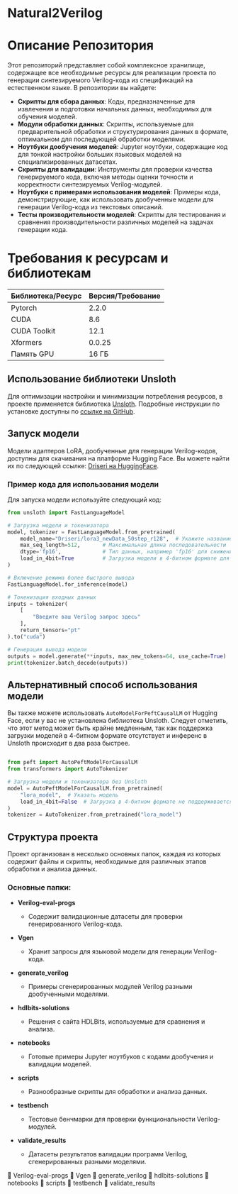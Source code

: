 # Natural2Verilog
# Описание Репозитория

Этот репозиторий представляет собой комплексное хранилище, содержащее все необходимые ресурсы для реализации проекта по генерации синтезируемого Verilog-кода из спецификаций на естественном языке. В репозитории вы найдете:

- **Скрипты для сбора данных**: Коды, предназначенные для извлечения и подготовки начальных данных, необходимых для обучения моделей.
- **Модули обработки данных**: Скрипты, используемые для предварительной обработки и структурирования данных в формате, оптимальном для последующей обработки моделями.
- **Ноутбуки дообучения моделей**: Jupyter ноутбуки, содержащие код для тонкой настройки больших языковых моделей на специализированных датасетах.
- **Скрипты для валидации**: Инструменты для проверки качества генерируемого кода, включая методы оценки точности и корректности синтезируемых Verilog-модулей.
- **Ноутбуки с примерами использования моделей**: Примеры кода, демонстрирующие, как использовать дообученные модели для генерации Verilog-кода из текстовых описаний.
- **Тесты производительности моделей**: Скрипты для тестирования и сравнения производительности различных моделей на задачах генерации кода.

# Требования к ресурсам и библиотекам

| Библиотека/Ресурс   | Версия/Требование  |
|---------------------|-------------------|
| Pytorch             | 2.2.0             |
| CUDA                | 8.6               |
| CUDA Toolkit        | 12.1              |
| Xformers            | 0.0.25            |
| Память GPU          | 16 ГБ             |

## Использование библиотеки Unsloth

Для оптимизации настройки и минимизации потребления ресурсов, в проекте применяется библиотека [Unsloth](https://github.com/unslothai/unsloth). Подробные инструкции по установке доступны по [ссылке на GitHub](https://github.com/unslothai/unsloth).

## Запуск модели

Модели адаптеров LoRA, дообученные для генерации Verilog-кодов, доступны для скачивания на платформе Hugging Face. Вы можете найти их по следующей ссылке: [Driseri на HuggingFace](https://huggingface.co/Driseri).

### Пример кода для использования модели

Для запуска модели используйте следующий код:

```python
from unsloth import FastLanguageModel

# Загрузка модели и токенизатора
model, tokenizer = FastLanguageModel.from_pretrained(
    model_name="Driseri/lora3_newData_50step_r128",  # Укажите название вашей модели
    max_seq_length=512,       # Максимальная длина последовательности
    dtype='fp16',             # Тип данных, например 'fp16' для снижения потребления памяти
    load_in_4bit=True         # Загрузка модели в 4-битном формате для уменьшения потребления памяти
)

# Включение режима более быстрого вывода
FastLanguageModel.for_inference(model)

# Токенизация входных данных
inputs = tokenizer(
    [
        "Введите ваш Verilog запрос здесь"
    ], 
    return_tensors="pt"
).to("cuda")

# Генерация вывода модели
outputs = model.generate(**inputs, max_new_tokens=64, use_cache=True)
print(tokenizer.batch_decode(outputs))
```

## Альтернативный способ использования модели

Вы также можете использовать `AutoModelForPeftCausalLM` от Hugging Face, если у вас не установлена библиотека Unsloth. Следует отметить, что этот метод может быть крайне медленным, так как поддержка загрузки моделей в 4-битном формате отсутствует и инференс в Unsloth происходит в два раза быстрее.

```python

from peft import AutoPeftModelForCausalLM
from transformers import AutoTokenizer

# Загрузка модели и токенизатора без Unsloth
model = AutoPeftModelForCausalLM.from_pretrained(
    "lora_model",  # Указать модель
    load_in_4bit=False  # Загрузка в 4-битном формате не поддерживается
)
tokenizer = AutoTokenizer.from_pretrained("lora_model")
```

## Структура проекта

Проект организован в несколько основных папок, каждая из которых содержит файлы и скрипты, необходимые для различных этапов обработки и анализа данных.

### Основные папки:

- **Verilog-eval-progs**
  - Содержит валидационные датасеты для проверки генерированного Verilog-кода.
  
- **Vgen**
  - Хранит запросы для языковой модели для генерации Verilog-кода.

- **generate_verilog**
  - Примеры сгенерированных модулей Verilog разными дообученными моделями.

- **hdlbits-solutions**
  - Решения с сайта HDLBits, используемые для сравнения и анализа.

- **notebooks**
  - Готовые примеры Jupyter ноутбуков с кодами дообучения и валидации моделей.

- **scripts**
  - Разнообразные скрипты для обработки и анализа данных.

- **testbench**
  - Тестовые бенчмарки для проверки функциональности Verilog-модулей.

- **validate_results**
  - Датасеты результатов валидации программ Verilog, сгенерированных разными моделями.

📂 Verilog-eval-progs
  📂 Vgen
  📂 generate_verilog
  📂 hdlbits-solutions
  📂 notebooks
  📂 scripts
  📂 testbench
  📂 validate_results

